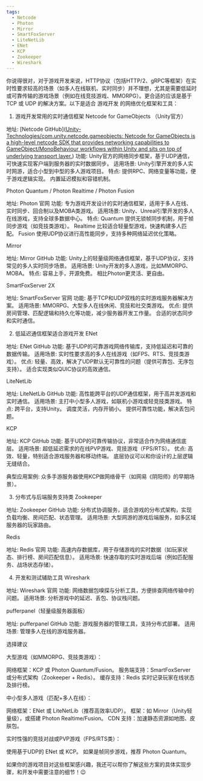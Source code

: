 ```yaml
---
tags:
  - Netcode
  - Photon
  - Mirror
  - SmartFoxServer
  - LiteNetLib
  - ENet
  - KCP
  - Zookeeper
  - Wireshark
---
```

你说得很对，对于游戏开发来说，HTTP协议（包括HTTP/2、gRPC等框架）在实时性要求较高的场景（如多人在线联机、实时同步）并不理想，尤其是需要低延时或可靠传输的游戏场景（例如在线竞技游戏、MMORPG）。更合适的应该是基于 TCP 或 UDP 的解决方案。以下是适合 游戏开发 的网络优化框架和工具：

1. 游戏开发常用的实时通信框架
Netcode for GameObjects （Unity官方）

地址: [Netcode GitHub]([Unity-Technologies/com.unity.netcode.gameobjects: Netcode for GameObjects is a high-level netcode SDK that provides networking capabilities to GameObject/MonoBehaviour workflows within Unity and sits on top of underlying transport layer.](https://github.com/Unity-Technologies/com.unity.netcode.gameobjects))
功能: Unity官方的网络同步框架，基于UDP通信，可快速实现客户端到服务器的实时数据同步。
适用场景: Unity引擎开发的多人实时网游，适合小型到中型的多人游戏项目。
特点:
提供RPC、网络变量等功能，便于游戏逻辑实现。
内置延迟模拟和容错机制。



Photon Quantum / Photon Realtime / Photon Fusion

地址: Photon 官网
功能: 专为游戏开发设计的实时通信框架，适用于多人在线、实时同步、回合制以及MOBA类游戏。
适用场景: Unity、Unreal引擎开发的多人在线游戏，支持全球多数据中心。
特点:
Quantum 提供无锁帧同步机制，用于帧同步游戏（如竞技类游戏）。
Realtime 比较适合轻量型游戏，快速构建多人匹配。
Fusion 使用UDP协议进行高性能同步，支持多种网络延迟优化策略。



Mirror

地址: Mirror GitHub
功能: Unity上的轻量级网络通信框架，基于UDP协议，支持常见的多人实时同步场景。
适用场景: Unity开发的多人游戏，比如MMORPG、MOBA。
特点:
容易上手，开源免费。
相比Photon更灵活、更自由。



SmartFoxServer 2X

地址: SmartFoxServer 官网
功能: 基于TCP和UDP双栈的实时游戏服务器解决方案。
适用场景: MMORPG、大型多人在线休闲、竞技和社交类游戏。
优点:
提供房间管理、匹配逻辑和持久化等功能，减少服务器开发工作量。
合适的状态同步和实时通信。




2. 低延迟通信框架适合游戏开发
ENet

地址: ENet GitHub
功能: 基于UDP的可靠游戏网络传输库，支持低延迟和可靠的数据传输。
适用场景: 实时性要求高的多人在线游戏（如FPS、RTS、竞技类游戏）。
优点:
轻量、高效，解决了UDP默认无可靠性的问题（提供可靠包、无序包支持）。
适合实现类似QUIC协议的高效通信。



LiteNetLib

地址: LiteNetLib GitHub
功能: 高性能跨平台的UDP通信框架，用于高并发游戏和实时通信。
适用场景: 主打中小型多人游戏，如联机小游戏或轻竞技类游戏。
特点:
跨平台，支持Unity。
调度灵活，内存开销小。
提供可靠性功能，解决丢包问题。



KCP

地址: KCP GitHub
功能: 基于UDP的可靠传输协议，非常适合作为网络通信底层。
适用场景: 超低延迟需求的在线PVP游戏、竞技游戏（FPS/RTS）。
优点:
高效、轻量，特别适合游戏服务器和移动终端。
底层协议可以和你设计的上层逻辑无缝结合。


典型应用案例:
众多手游服务器使用KCP做网络骨干（如网易《阴阳师》的早期场景）。




3. 分布式与后端服务支持类
Zookeeper

地址: Zookeeper GitHub
功能: 分布式协调服务，适合游戏的分布式架构，实现负载均衡、房间匹配、状态管理。
适用场景: 大型网游的游戏后端服务，如多区域服务器的玩家路由。

Redis

地址: Redis 官网
功能: 高速内存数据库，用于存储游戏的实时数据（如玩家状态、排行榜、房间匹配信息）。
适用场景: 快速存取的实时游戏后端（例如匹配服务、战场状态存储）。


4. 开发和测试辅助工具
Wireshark

地址: Wireshark 官网
功能: 网络数据包嗅探与分析工具，方便排查网络传输中的问题。
适用场景: 分析游戏中的延迟、丢包、协议栈问题。

pufferpanel（轻量级服务器面板）

地址: pufferpanel GitHub
功能: 游戏服务器的管理工具，支持分布式部署。
适用场景: 管理多人在线的游戏服务器。


选择建议

大型游戏（如MMORPG、竞技类游戏）：

网络框架：KCP 或 Photon Quantum/Fusion。
服务端支持：SmartFoxServer 或分布式架构（Zookeeper + Redis）。
缓存支持：Redis 实时记录玩家在线状态及排行榜。


中小型多人游戏（匹配+多人在线）：

网络框架：ENet 或 LiteNetLib（推荐高效率UDP）。
框架：如 Mirror（Unity轻量级），或搭建 Photon Realtime/Fusion。
CDN 支持：加速静态资源如地图、皮肤包。


实时性强的竞技对战或PVP游戏（FPS/RTS类）：

使用基于UDP的 ENet 或 KCP。
如果是帧同步游戏，推荐 Photon Quantum。




如果你的游戏项目对这些框架感兴趣，我还可以帮你了解这些方案的具体实现步骤，和开发中需要注意的细节！😉
